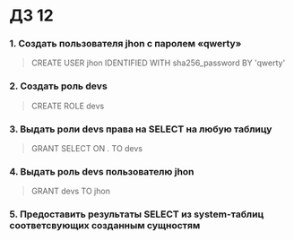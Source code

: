 # ДЗ 12  
### 1. Создать пользователя jhon с паролем «qwerty»  
>CREATE USER jhon IDENTIFIED WITH sha256_password BY 'qwerty'  
  
### 2. Создать роль devs  
>CREATE ROLE devs  
  
### 3. Выдать роли devs права на SELECT на любую таблицу  
>GRANT SELECT ON *.* TO devs  
  
### 4. Выдать роль devs пользователю jhon  
>GRANT devs TO jhon  
  
### 5. Предоставить результаты SELECT из system-таблиц соответсвующих созданным сущностям  
